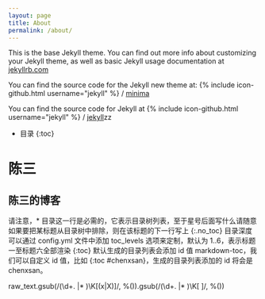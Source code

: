 ```yaml
---
layout: page
title: About
permalink: /about/
---
```


This is the base Jekyll theme. You can find out more info about customizing your Jekyll theme, as well as basic Jekyll usage documentation at [jekyllrb.com](http://jekyllrb.com/)

You can find the source code for the Jekyll new theme at:
{% include icon-github.html username="jekyll" %} /
[minima](https://github.com/jekyll/minima)

You can find the source code for Jekyll at
{% include icon-github.html username="jekyll" %} /
[jekyll](https://github.com/jekyll/jekyll)zz



* 目录
{:toc}

# 陈三

## 陈三的博客
请注意，* 目录这一行是必需的，它表示目录树列表，至于星号后面写什么请随意
如果要把某标题从目录树中排除，则在该标题的下一行写上 {:.no_toc}
目录深度可以通过 config.yml 文件中添加 toc_levels 选项来定制，默认为 1..6，表示标题一至标题六全部渲染
{:toc} 默认生成的目录列表会添加 id 值 markdown-toc，我们可以自定义 id 值，比如 {:toc #chenxsan}，生成的目录列表添加的 id 将会是 chenxsan。

raw_text.gsub(/(\d+\. |\* )\K\[(x|X)\]/, %(<i class="fa fa-check-square-o"></i>)).gsub(/(\d+\. |\* )\K\[ \]/, %(<i class="fa fa-square-o"></i>))